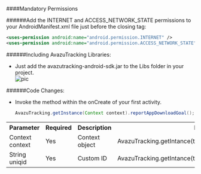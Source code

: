 ####Mandatory Permissions 

######Add the INTERNET and ACCESS_NETWORK_STATE permissions to your AndroidManifest.xml file just before the closing </manifest> tag:   

   ```xml
   <uses-permission android:name="android.permission.INTERNET" />      
   <uses-permission android:name="android.permission.ACCESS_NETWORK_STATE" />
   ```
    
######Including AvazuTracking Libraries:   
- Just add the avazutracking-android-sdk.jar to the Libs folder in your project.  
![pic](http://d.pcs.baidu.com/thumbnail/2360ff40f5e7c32e19b27ef8599193c4?fid=2050215414-250528-3840253792&time=1382334633&sign=FDTAR-DCb740ccc5511e5e8fedcff06b081203-lzK5Pv9IhlrLZN%2FpO75LvdWRoPw%3D&rt=sh&expires=8h&r=530730628&size=c710_u500&quality=100)
   
######Code Changes:  
- Invoke the method within the onCreate of your first activity.

   ```java
   AvazuTracking.getInstance(Context context).reportAppDownloadGoal();   
   ```
   
<table class="table table-striped table-condensed">
 <tr>
  <th>Parameter</th>
  <th>Required</th>
  <th>Description</th>
  <th>Example</th>
 </tr>
 <tr>
  <td>Context context</td>
  <td>Yes</td>
  <td>Context object</td>
  <td>AvazuTracking.getIntance(this);</td>
 </tr>
 <tr>
  <td>String uniqid</td>
  <td>Yes</td>
  <td>Custom ID</td>
  <td>AvazuTracking.getIntance(this).reportAppDownLoadGoal("id");</td>
 </tr>
</table>

